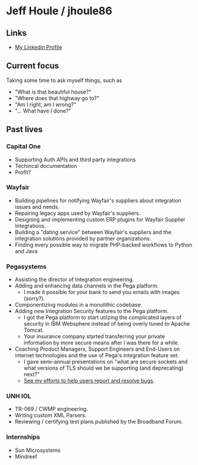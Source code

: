 # Jeff Houle / jhoule86

## Links

- [My Linkedin Profile](https://www.linkedin.com/in/jhoule/)

## Current focus

Taking some time to ask myself things, such as
- "What is that beautiful house?"
- "Where does that highway go to?"
- "Am I right, am I wrong?"
- "... What have I done?"

## Past lives

### Capital One
 - Supporting Auth APIs and third party integrations
 - Techincal documentation
 - Profit?

### Wayfair
- Building pipelines for notifying Wayfair's suppliers about integration issues and needs.
- Repairing legacy apps used by Wayfair's suppliers.
- Designing and implementing custom ERP plugins for Wayfair Supplier Integrations.
- Building a "dating service" between Wayfair's suppliers and the integration solutions provided by partner organizations.
- Finding every possible way to migrate PHP-backed workflows to Python and Java

### Pegasystems
- Assisting the director of Integration engineering.
- Adding and enhancing data channels in the Pega platform.
  - I made it possible for your bank to send you emails with images (sorry?).
- Componentizing modules in a monolithic codebase.
- Adding new Integration Security features to the Pega platform.
  - I got the Pega platform to start utilzing the complicated layers of security in IBM Websphere instead of being overly tuned to Apache Tomcat.
  - Your insurance company started transferring your private information by more secure means after I was there for a while.
- Coaching Product Managers, Support Engineers and End-Users on internet technologies and the use of Pega's integration feature set.
  - I gave semi-annual presentations on "what are secure sockets and what versions of TLS should we be supporting (and deprecating) next?"
  - [See my efforts to help users report and resolve bugs](https://www.google.com/search?q=pega+houlj).

### UNH IOL
- TR-069 / CWMP engineering.
- Writing custom XML Parsers.
- Reviewing / certifying test plans published by the Broadband Forum.

### Internships
  - Sun Microsystems
  - Mindreef
